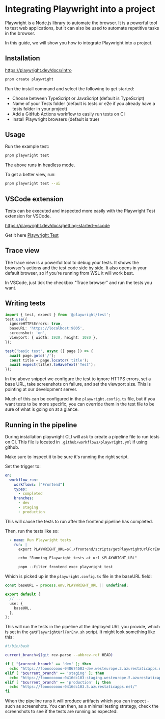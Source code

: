# Integrating Playwright into a project

Playwright is a Node.js library to automate the browser. It is a powerful tool to test web applications, but it can also be used to automate repetitive tasks in the browser.

In this guide, we will show you how to integrate Playwright into a project.

## Installation

https://playwright.dev/docs/intro

```bash
pnpm create playwright
```

Run the install command and select the following to get started:

- Choose between TypeScript or JavaScript (default is TypeScript)
- Name of your Tests folder (default is tests or e2e if you already have a tests folder in your project)
- Add a GitHub Actions workflow to easily run tests on CI
- Install Playwright browsers (default is true)

## Usage



Run the example test:

```bash
pnpm playwright test
```

The above runs in headless mode.

To get a better view, run:

```bash
pnpm playwright test --ui
```

## VSCode extension

Tests can be executed and inspected more easily with the Playwright Test extension for VSCode.

https://playwright.dev/docs/getting-started-vscode


Get it here [Playwright Test](https://marketplace.visualstudio.com/items?itemName=ms-playwright.playwright)


## Trace view

The trace view is a powerful tool to debug your tests. It shows the browser's actions and the test code side by side. It also opens in your default browser, so if you're running from WSL it will work best.

In VSCode, just tick the checkbox "Trace browser" and run the tests you want.

## Writing tests

```typescript
import { test, expect } from '@playwright/test';
test.use({
  ignoreHTTPSErrors: true,
  baseURL: 'https://localhost:9005',
  screenshot: 'on',
  viewport: { width: 1920, height: 1080 },
});

test('basic test', async ({ page }) => {
  await page.goto('/');
  const title = page.locator('title');
  await expect(title).toHaveText('Test');
});
```

In the above snippet we configure the test to ignore HTTPS errors, set a base URL, take screenshots on failure, and set the viewport size. This is pointing at our development server.

Much of this can be configured in the `playwright.config.ts` file, but if you want tests to be more specific, you can override them in the test file to be sure of what is going on at a glance.


## Running in the pipeline

During installation playwright CLI will ask to create a pipeline file to run tests on CI. This file is located in `.github/workflows/playwright.yml` if using github.

Make sure to inspect it to be sure it's running the right script.

Set the trigger to:

```yaml
on:
  workflow_run: 
    workflows: ["Frontend"]
    types:
      - completed
    branches:
      - dev
      - staging
      - production
```

This will cause the tests to run after the frontend pipeline has completed.


Then, run the tests like so:

```yaml
  - name: Run Playwright tests
    run: |
      export PLAYWRIGHT_URL=$(./frontend/scripts/getPlaywrightUrlForEnv.sh) 

      echo "Running Playwright tests at url $PLAYWRIGHT_URL"

      pnpm --filter frontend exec playwright test
```

Which is picked up in the `playwright.config.ts` file in the baseURL field:

```typescript
const baseURL = process.env.PLAYWRIGHT_URL || undefined;

export default {
  // ...
  use: {
    baseURL,
  },
};
```

This will run the tests in the pipeline at the deployed URL you provide, which is set in the `getPlaywrightUrlForEnv.sh` script. It might look something like this:

```bash
#!/bin/bash

current_branch=$(git rev-parse --abbrev-ref HEAD)

if [ "$current_branch" == 'dev' ]; then
  echo "https://fooooooooo-048674503-dev.westeurope.3.azurestaticapps.net/"
elif [ "$current_branch" == 'staging' ]; then
  echo "https://fooooooooo-0416dc103-staging.westeurope.5.azurestaticapps.net/"
elif [ "$current_branch" == 'production' ]; then
  echo "https://fooooooooo-0416dc103.5.azurestaticapps.net/"
fi

```

When the pipeline runs it will produce artifacts which you can inspect - such as screenshots. You can then, as a minimal testing strategy, check the screenshots to see if the tests are running as expected.